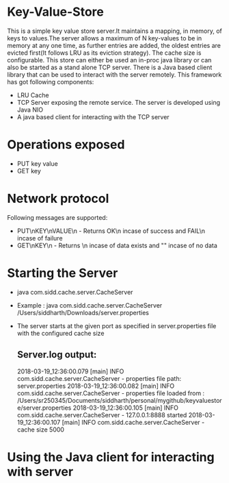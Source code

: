 # Key-Value-Store
This is a simple key value store server.It maintains a mapping, in memory, of keys to values.The server allows a maximum of N key-values to be in memory at any one time, as further entries are added, the oldest entries are evicted first(It follows LRU as its eviction strategy). The cache size is configurable.
This store can either be used an in-proc java library or can also be started as a stand alone TCP server. There is a Java based client library that can be used to interact with the server remotely.
This framework has got following components:
* LRU Cache 
* TCP Server exposing the remote service. The server is developed using Java NIO
* A java based client for interacting with the TCP server

# Operations exposed
* PUT key value
* GET key
    
# Network protocol
Following messages are supported:
* PUT\nKEY\nVALUE\n - Returns OK\n incase of success and FAIL\n incase of failure
* GET\nKEY\n - Returns <VALUE>\n incase of data exists and "" incase of no data
  

# Starting the Server
* java com.sidd.cache.server.CacheServer  <location Of server.properties file>
* Example : java com.sidd.cache.server.CacheServer /Users/siddharth/Downloads/server.properties
* The server starts at the given port as specified in server.properties file with the configured cache size
   
   ## Server.log output:
   
   2018-03-19_12:36:00.079 [main] INFO  com.sidd.cache.server.CacheServer - properties file path: server.properties
   2018-03-19_12:36:00.082 [main] INFO  com.sidd.cache.server.CacheServer - properties file loaded from : /Users/sr250345/Documents/siddharth/personal/mygithub/keyvaluestore/server.properties
  2018-03-19_12:36:00.105 [main] INFO  com.sidd.cache.server.CacheServer - 127.0.0.1:8888 started
  2018-03-19_12:36:00.107 [main] INFO  com.sidd.cache.server.CacheServer - cache size 5000


# Using the Java client for interacting with server

   
